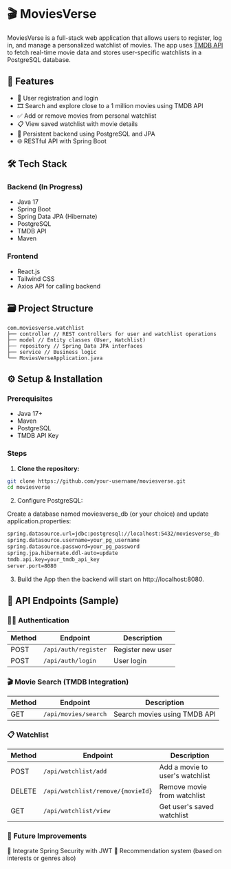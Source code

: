 # 🎬 MoviesVerse

MoviesVerse is a full-stack web application that allows users to register, log in, and manage a personalized watchlist of movies. The app uses [TMDB API](https://www.themoviedb.org/documentation/api) to fetch real-time movie data and stores user-specific watchlists in a PostgreSQL database.

## 📌 Features

- 🔐 User registration and login
- 🎞️ Search and explore close to a 1 million movies using TMDB API
- ✅ Add or remove movies from personal watchlist
- 📋 View saved watchlist with movie details
- 💾 Persistent backend using PostgreSQL and JPA
- 🌐 RESTful API with Spring Boot

## 🛠️ Tech Stack

### Backend (In Progress)
- Java 17
- Spring Boot
- Spring Data JPA (Hibernate)
- PostgreSQL
- TMDB API
- Maven

### Frontend
- React.js 
- Tailwind CSS 
- Axios API for calling backend

## 🗃️ Project Structure

```
com.moviesverse.watchlist
├── controller // REST controllers for user and watchlist operations
├── model // Entity classes (User, Watchlist)
├── repository // Spring Data JPA interfaces
├── service // Business logic
└── MoviesVerseApplication.java
```

## ⚙️ Setup & Installation

### Prerequisites

- Java 17+
- Maven
- PostgreSQL
- TMDB API Key

### Steps

1. **Clone the repository:**

```bash
git clone https://github.com/your-username/moviesverse.git
cd moviesverse
```
2. Configure PostgreSQL:

Create a database named moviesverse_db (or your choice) and update application.properties:
```bash
spring.datasource.url=jdbc:postgresql://localhost:5432/moviesverse_db
spring.datasource.username=your_pg_username
spring.datasource.password=your_pg_password
spring.jpa.hibernate.ddl-auto=update
tmdb.api.key=your_tmdb_api_key
server.port=8080
```
3. Build the App then the backend will start on http://localhost:8080.

## 📂 API Endpoints (Sample)

### 🧑‍💼 Authentication

| Method | Endpoint             | Description         |
|--------|----------------------|---------------------|
| POST   | `/api/auth/register` | Register new user   |
| POST   | `/api/auth/login`    | User login          |

### 🎬 Movie Search (TMDB Integration)

| Method | Endpoint              | Description                 |
|--------|-----------------------|-----------------------------|
| GET    | `/api/movies/search`  | Search movies using TMDB API |

### 📋 Watchlist

| Method | Endpoint               | Description                         |
|--------|------------------------|-------------------------------------|
| POST   | `/api/watchlist/add`   | Add a movie to user's watchlist     |
| DELETE | `/api/watchlist/remove/{movieId}` | Remove movie from watchlist     |
| GET    | `/api/watchlist/view`  | Get user's saved watchlist          |


### 🎯 Future Improvements
🔐 Integrate Spring Security with JWT
🧠 Recommendation system (based on interests or genres also)
